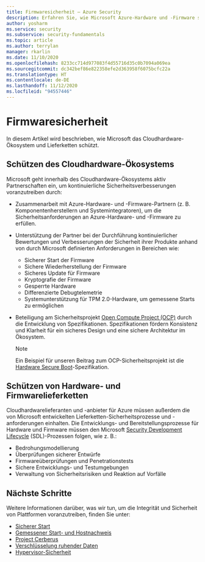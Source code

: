 ```yaml
---
title: Firmwaresicherheit – Azure Security
description: Erfahren Sie, wie Microsoft Azure-Hardware und -Firmware schützt.
author: yosharm
ms.service: security
ms.subservice: security-fundamentals
ms.topic: article
ms.author: terrylan
manager: rkarlin
ms.date: 11/10/2020
ms.openlocfilehash: 8233cc714d977083f4d55716d35c0b7094a069ea
ms.sourcegitcommit: dc342bef86e822358efe2d363958f6075bcfc22a
ms.translationtype: HT
ms.contentlocale: de-DE
ms.lasthandoff: 11/12/2020
ms.locfileid: "94557446"
---
```

# <a name="firmware-security"></a>Firmwaresicherheit
In diesem Artikel wird beschrieben, wie Microsoft das Cloudhardware-Ökosystem und Lieferketten schützt.

## <a name="securing-the-cloud-hardware-ecosystem"></a>Schützen des Cloudhardware-Ökosystems
Microsoft geht innerhalb des Cloudhardware-Ökosystems aktiv Partnerschaften ein, um kontinuierliche Sicherheitsverbesserungen voranzutreiben durch:

- Zusammenarbeit mit Azure-Hardware- und -Firmware-Partnern (z. B. Komponentenherstellern und Systemintegratoren), um die Sicherheitsanforderungen an Azure-Hardware- und -Firmware zu erfüllen.

- Unterstützung der Partner bei der Durchführung kontinuierlicher Bewertungen und Verbesserungen der Sicherheit ihrer Produkte anhand von durch Microsoft definierten Anforderungen in Bereichen wie:

  - Sicherer Start der Firmware
  - Sichere Wiederherstellung der Firmware
  - Sicheres Update für Firmware
  - Kryptografie der Firmware
  - Gesperrte Hardware
  - Differenzierte Debugtelemetrie
  - Systemunterstützung für TPM 2.0-Hardware, um gemessene Starts zu ermöglichen

- Beteiligung am Sicherheitsprojekt [Open Compute Project (OCP)](https://www.opencompute.org/wiki/Security) durch die Entwicklung von Spezifikationen. Spezifikationen fördern Konsistenz und Klarheit für ein sicheres Design und eine sichere Architektur im Ökosystem.

   > [!NOTE]
   > Ein Beispiel für unseren Beitrag zum OCP-Sicherheitsprojekt ist die [Hardware Secure Boot](https://docs.google.com/document/d/1Se1Dd-raIZhl_xV3MnECeuu_I0nF-keg4kqXyK4k4Wc/edit#heading=h.5z2d7x9gbhk0)-Spezifikation.

## <a name="securing-hardware-and-firmware-supply-chains"></a>Schützen von Hardware- und Firmwarelieferketten
Cloudhardwarelieferanten und -anbieter für Azure müssen außerdem die von Microsoft entwickelten Lieferketten-Sicherheitsprozesse und -anforderungen einhalten. Die Entwicklungs- und Bereitstellungsprozesse für Hardware und Firmware müssen den Microsoft [Security Development Lifecycle](https://www.microsoft.com/securityengineering/sdl) (SDL)-Prozessen folgen, wie z. B.:

- Bedrohungsmodellierung
- Überprüfungen sicherer Entwürfe
- Firmwareüberprüfungen und Penetrationstests
- Sichere Entwicklungs- und Testumgebungen
- Verwaltung von Sicherheitsrisiken und Reaktion auf Vorfälle

## <a name="next-steps"></a>Nächste Schritte
Weitere Informationen darüber, was wir tun, um die Integrität und Sicherheit von Plattformen voranzutreiben, finden Sie unter:

- [Sicherer Start](secure-boot.md)
- [Gemessener Start- und Hostnachweis](measured-boot-host-attestation.md)
- [Project Cerberus](project-cerberus.md)
- [Verschlüsselung ruhender Daten](encryption-atrest.md)
- [Hypervisor-Sicherheit](hypervisor.md)